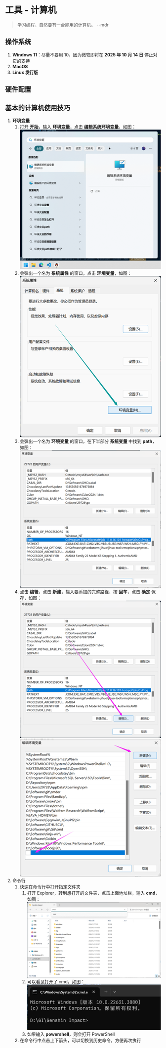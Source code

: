 # 工具 - 计算机

> 学习编程，自然要有一台能用的计算机。   --mdr

## 操作系统

1. **Windows 11**：尽量不要用 10，因为微软即将在 **2025 年 10 月 14 日** 停止对它的支持
2. **MacOS**
3. **Linux 发行版**

## 硬件配置

## 基本的计算机使用技巧

1. **环境变量**
   1. 打开 **开始**，输入 **环境变量**，点击 **编辑系统环境变量**，如图：
   ![开始菜单搜索环境变量](/images/工具/计算机/001.png)
   2. 会弹出一个名为 **系统属性** 的窗口，点击 **环境变量**，如图：
   ![系统属性窗口](/images/工具/计算机/002.png)
   3. 会弹出一个名为 **环境变量** 的窗口，在下半部分 **系统变量** 中找到 **path**，如图：
   ![环境变量窗口](/images/工具/计算机/003.png)
   4. 点击 **编辑**，点击 **新建**，输入要添加的完整路径，按 **回车**，点击 **确定** 保存，如图：
   ![编辑 Path](/images/工具/计算机/004.png)
   ![添加 Path](/images/工具/计算机/005.png)
2. 命令行
   1. 快速在命令行中打开指定文件夹
      1. 打开 Explorer，转到想打开的文件夹，点击上面地址栏，输入 **cmd**，如图：
      ![地址栏输入 cmd](/images/工具/计算机/006.png)
      2. 可以看见打开了 cmd，如图：
      ![打开 cmd](/images/工具/计算机/007.png)
      3. 如果输入 **powershell**，则会打开 PowerShell
   2. 在命令行中点击上下箭头，可以切换到历史命令，方便再次执行
